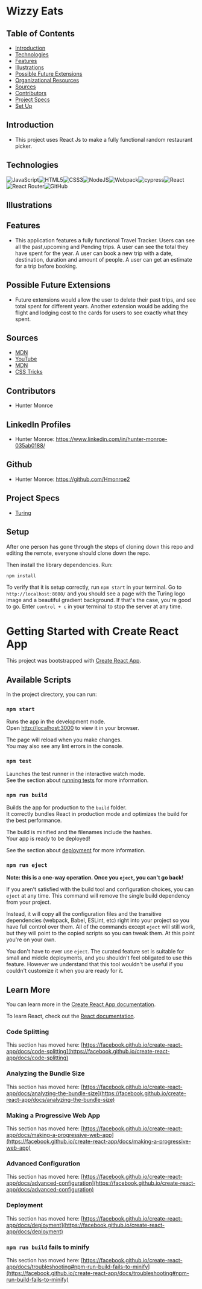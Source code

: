 # Wizzy Eats 
## Table of Contents
  - [Introduction](#introduction)
  - [Technologies](#technologies)
  - [Features](#features)
  - [Illustrations](#illustrations)
  - [Possible Future Extensions](#possible-future-extensions)
  - [Organizational Resources](#organizational-resources)
  - [Sources](#sources)
  - [Contributors](#contributors)
  - [Project Specs](#project-specs)
  - [Set Up](#set-up)
## Introduction
  - This project uses React Js to make a fully functional random restaurant picker.
## Technologies
![JavaScript](https://img.shields.io/badge/javascript-%23323330.svg?style=for-the-badge&logo=javascript&logoColor=%23F7DF1E)![HTML5](https://img.shields.io/badge/html5-%23E34F26.svg?style=for-the-badge&logo=html5&logoColor=white)![CSS3](https://img.shields.io/badge/css3-%231572B6.svg?style=for-the-badge&logo=css3&logoColor=white)![NodeJS](https://img.shields.io/badge/node.js-6DA55F?style=for-the-badge&logo=node.js&logoColor=white)![Webpack](https://img.shields.io/badge/webpack-%238DD6F9.svg?style=for-the-badge&logo=webpack&logoColor=black)![cypress](https://img.shields.io/badge/-cypress-%23E5E5E5?style=for-the-badge&logo=cypress&logoColor=058a5e)![React](https://img.shields.io/badge/react-%2320232a.svg?style=for-the-badge&logo=react&logoColor=%2361DAFB)![React Router](https://img.shields.io/badge/React_Router-CA4245?style=for-the-badge&logo=react-router&logoColor=white)![GitHub](https://img.shields.io/badge/github-%23121011.svg?style=for-the-badge&logo=github&logoColor=white)

## Illustrations

## Features
  - This application features a fully functional Travel Tracker. Users can see all the past,upcoming and Pending trips. A user can see the total they have spent for the year. A user can book a new trip with a date, destination, duration and amount of people. A user can get an estimate for a trip before booking. 
## Possible Future Extensions
  - Future extensions would allow the user to delete their past trips, and see total spent for different years. Another extension would be adding the flight and lodging cost to the cards for users to see exactly what they spent. 

## Sources
  - [MDN](https://developer.mozilla.org/en-US/docs/Learn/JavaScript/Building_blocks/Events)
  - [YouTube](https://www.youtube.com/watch?v=K0KQP7qfrYo)
  - [MDN](https://developer.mozilla.org/en-US/docs/Web/API/HTMLElement/dataset)
  - [CSS Tricks](https://css-tricks.com/snippets/css/a-guide-to-flexbox/)
## Contributors
  - Hunter Monroe
## LinkedIn Profiles
  - Hunter Monroe: https://www.linkedin.com/in/hunter-monroe-035ab0188/
## Github
  - Hunter Monroe: https://github.com/Hmonroe2
## Project Specs
 - [Turing](https://frontend.turing.edu/projects/travel-tracker.html)
## Setup
After one person has gone through the steps of cloning down this repo and editing the remote, everyone should clone down the repo.

Then install the library dependencies. Run:

```bash
npm install
```

To verify that it is setup correctly, run `npm start` in your terminal. Go to `http://localhost:8080/` and you should see a page with the Turing logo image and a beautiful gradient background. If that's the case, you're good to go. Enter `control + c` in your terminal to stop the server at any time.


<!-- MARKDOWN LINKS & IMAGES -->
[linkedin-shield]: https://img.shields.io/badge/-LinkedIn-black.svg?style=for-the-badge&logo=linkedin&colorB=555
[linkedin-url]: https://linkedin.com/in/matthew-press-813961246/
[product-demo]: images/demo.gif
[JavaScript.com]: https://img.shields.io/badge/-JavaScript-yellow
[JavaScript-url]: https://www.javascript.com/
[w3.org/Style/CSS/Overview.en.html]: https://img.shields.io/badge/-CSS-blue
[CSS-url]: https://www.w3.org/Style/CSS/Overview.en.html
[w3.org]: https://img.shields.io/badge/-HTML5-red
[HTML-url]: https://www.w3.org/
[Mocha-url]: https://mochajs.org/
[https://mochajs.org/]: https://img.shields.io/badge/Mocha-8D6748?style=for-the-badge&logo=Mocha&logoColor=white
[Chai-url]: https://www.chaijs.com/
[https://www.chaijs.com/]: https://img.shields.io/badge/Chai-A30701?style=for-the-badge&logo=chai&logoColor=white












# Getting Started with Create React App

This project was bootstrapped with [Create React App](https://github.com/facebook/create-react-app).

## Available Scripts

In the project directory, you can run:

### `npm start`

Runs the app in the development mode.\
Open [http://localhost:3000](http://localhost:3000) to view it in your browser.

The page will reload when you make changes.\
You may also see any lint errors in the console.

### `npm test`

Launches the test runner in the interactive watch mode.\
See the section about [running tests](https://facebook.github.io/create-react-app/docs/running-tests) for more information.

### `npm run build`

Builds the app for production to the `build` folder.\
It correctly bundles React in production mode and optimizes the build for the best performance.

The build is minified and the filenames include the hashes.\
Your app is ready to be deployed!

See the section about [deployment](https://facebook.github.io/create-react-app/docs/deployment) for more information.

### `npm run eject`

**Note: this is a one-way operation. Once you `eject`, you can't go back!**

If you aren't satisfied with the build tool and configuration choices, you can `eject` at any time. This command will remove the single build dependency from your project.

Instead, it will copy all the configuration files and the transitive dependencies (webpack, Babel, ESLint, etc) right into your project so you have full control over them. All of the commands except `eject` will still work, but they will point to the copied scripts so you can tweak them. At this point you're on your own.

You don't have to ever use `eject`. The curated feature set is suitable for small and middle deployments, and you shouldn't feel obligated to use this feature. However we understand that this tool wouldn't be useful if you couldn't customize it when you are ready for it.

## Learn More

You can learn more in the [Create React App documentation](https://facebook.github.io/create-react-app/docs/getting-started).

To learn React, check out the [React documentation](https://reactjs.org/).

### Code Splitting

This section has moved here: [https://facebook.github.io/create-react-app/docs/code-splitting](https://facebook.github.io/create-react-app/docs/code-splitting)

### Analyzing the Bundle Size

This section has moved here: [https://facebook.github.io/create-react-app/docs/analyzing-the-bundle-size](https://facebook.github.io/create-react-app/docs/analyzing-the-bundle-size)

### Making a Progressive Web App

This section has moved here: [https://facebook.github.io/create-react-app/docs/making-a-progressive-web-app](https://facebook.github.io/create-react-app/docs/making-a-progressive-web-app)

### Advanced Configuration

This section has moved here: [https://facebook.github.io/create-react-app/docs/advanced-configuration](https://facebook.github.io/create-react-app/docs/advanced-configuration)

### Deployment

This section has moved here: [https://facebook.github.io/create-react-app/docs/deployment](https://facebook.github.io/create-react-app/docs/deployment)

### `npm run build` fails to minify

This section has moved here: [https://facebook.github.io/create-react-app/docs/troubleshooting#npm-run-build-fails-to-minify](https://facebook.github.io/create-react-app/docs/troubleshooting#npm-run-build-fails-to-minify)
